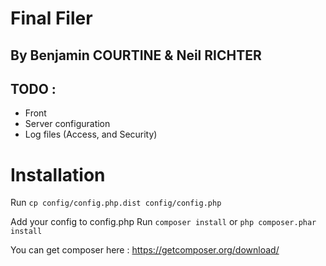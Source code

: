 # Final Filer

## By Benjamin COURTINE & Neil RICHTER

## TODO : 

* Front
* Server configuration
* Log files (Access, and Security)

Installation
============

Run
```cp config/config.php.dist config/config.php```

Add your config to config.php
Run
```composer install```
or
```php composer.phar install```

You can get composer here : <https://getcomposer.org/download/>


